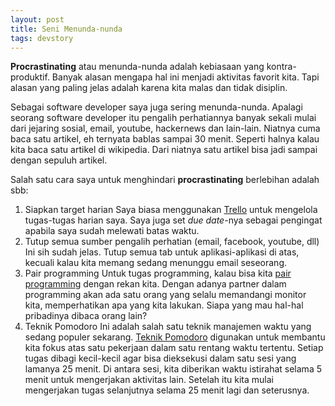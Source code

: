 ```yaml
---
layout: post
title: Seni Menunda-nunda
tags: devstory
---
```


__Procrastinating__ atau menunda-nunda adalah kebiasaan yang kontra-produktif. Banyak alasan mengapa hal ini menjadi aktivitas favorit kita. Tapi alasan yang paling jelas adalah karena kita malas dan tidak disiplin.

Sebagai software developer saya juga sering menunda-nunda. Apalagi seorang software developer itu pengalih perhatiannya banyak sekali mulai dari jejaring sosial, email, youtube, hackernews dan lain-lain. Niatnya cuma baca satu artikel, eh ternyata bablas sampai 30 menit. Seperti halnya kalau kita baca satu artikel di wikipedia. Dari niatnya satu artikel bisa jadi sampai dengan sepuluh artikel.

Salah satu cara saya untuk menghindari __procrastinating__ berlebihan adalah sbb:
1. Siapkan target harian
   Saya biasa menggunakan [Trello](http://trello.com) untuk mengelola tugas-tugas harian saya. Saya juga set _due date_-nya sebagai pengingat apabila saya sudah melewati batas waktu.
2. Tutup semua sumber pengalih perhatian (email, facebook, youtube, dll)
   Ini sih sudah jelas. Tutup semua tab untuk aplikasi-aplikasi di atas, kecuali kalau kita memang sedang menunggu email seseorang.
3. Pair programming
   Untuk tugas programming, kalau bisa kita [pair programming](http://www.extremeprogramming.org/rules/pair.html) dengan rekan kita. Dengan adanya partner dalam programming akan ada satu orang yang selalu memandangi monitor kita, memperhatikan apa yang kita lakukan. Siapa yang mau hal-hal pribadinya dibaca orang lain?
4. Teknik Pomodoro
   Ini adalah salah satu teknik manajemen waktu yang sedang populer sekarang. [Teknik Pomodoro](http://pomodorotechnique.com/) digunakan untuk membantu kita fokus atas satu pekerjaan dalam satu rentang waktu tertentu. Setiap tugas dibagi kecil-kecil agar bisa dieksekusi dalam satu sesi yang lamanya 25 menit. Di antara sesi, kita diberikan waktu istirahat selama 5 menit untuk mengerjakan aktivitas lain. Setelah itu kita mulai mengerjakan tugas selanjutnya selama 25 menit lagi dan seterusnya.

